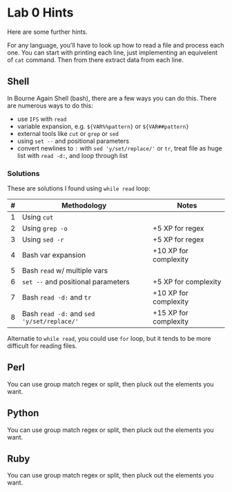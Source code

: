 # **Lab 0 Hints**

Here are some further hints.  

For any language, you'll have to look up how to read a file and process each one.  You can start with printing each line, just implementing an equivelent of `cat` command.  Then from there extract data from each line.


## **Shell**

In Bourne Again Shell (bash), there are a few ways you can do this. There are numerous ways to do this:

* use `IFS` with `read`
* variable expansion, e.g. `${VAR%%pattern}` or `${VAR##pattern}`
* external tools like `cut` or `grep` or `sed`
* using `set --` and positional parameters
* convert newlines to `:` with `sed 'y/set/replace/'` or `tr`, treat file as huge list with `read -d:`, and loop through list

### **Solutions**

These are solutions I found using `while read` loop:


|#|Methodology                                |Notes                  |
|-|-------------------------------------------|-----------------------|
|1| Using `cut`                               |                       |
|2| Using `grep -o`                           | +5 XP for regex       |
|3| Using `sed -r`                            | +5 XP for regex       |
|4| Bash var expansion                        | +10 XP for complexity |
|5| Bash `read` w/ multiple vars              |                       |
|6| `set --` and positional parameters        | +5 XP for complexity  |
|7| Bash `read -d:` and `tr`                  | +10 XP for complexity |
|8| Bash `read -d:` and `sed 'y/set/replace/'`| +15 XP for complexity |


Alternatie to `while read`, you could use `for` loop, but it tends to be more difficult for reading files.

## **Perl**

You can use group match regex or split, then pluck out the elements you want.

## **Python**

You can use group match regex or split, then pluck out the elements you want.

## **Ruby**

You can use group match regex or split, then pluck out the elements you want.

